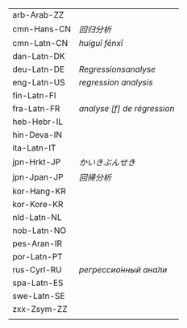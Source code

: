 | | |
|-|-|
| arb-Arab-ZZ |  |
| cmn-Hans-CN | _回归分析_ |
| cmn-Latn-CN | _huíguī fēnxī_ |
| dan-Latn-DK |  |
| deu-Latn-DE | _Regressionsanalyse_ |
| eng-Latn-US | _regression analysis_ |
| fin-Latn-FI |  |
| fra-Latn-FR | _analyse [f] de régression_ |
| heb-Hebr-IL |  |
| hin-Deva-IN |  |
| ita-Latn-IT |  |
| jpn-Hrkt-JP | _かいきぶんせき_ |
| jpn-Jpan-JP | _回帰分析_ |
| kor-Hang-KR |  |
| kor-Kore-KR |  |
| nld-Latn-NL |  |
| nob-Latn-NO |  |
| pes-Aran-IR |  |
| por-Latn-PT |  |
| rus-Cyrl-RU | _регрессио́нный ана́ли_ |
| spa-Latn-ES |  |
| swe-Latn-SE |  |
| zxx-Zsym-ZZ |  |
|  |  |